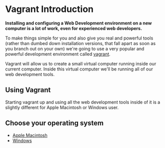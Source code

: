 # Vagrant Introduction

**Installing and configuring a Web Development environment on a new computer is a lot of work, even for experienced web developers.**

To make things simple for you and also give you real and powerful tools (rather than dumbed down installation versions, that fall apart as soon as you branch out on your own) we're going to use a very popular and powerful development environment called [vagrant](http://vagrantup.com/).

Vagrant will allow us to create a small virtual computer running inside our current computer. Inside this virtual computer we'll be running all of our web development tools.

## Using Vagrant

Starting vagrant up and using all the web development tools inside of it is a slightly different for Apple Macintosh or Windows user.

## Choose your operating system

* [Apple Macintosh](vagrant-intro-mac.md)
* [Windows](vagrant-intro-windows.md)

